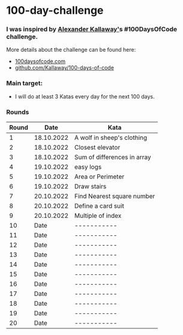 # 100-day-challenge


### I was inspired by [Alexander Kallaway'](https://github.com/Kallaway)s #100DaysOfCode challenge.

More details about the challenge can be found here:

- [100daysofcode.com](100daysofcode.com)
- [github.com/Kallaway/100-days-of-code](github.com/Kallaway/100-days-of-code)

### Main target:
- I will do at least 3 Katas every day for the next 100 days.


### Rounds

| Round      | Date | Kata |
| ----------- | ----------- | ----------- |
| 1      | 18.10.2022       | A wolf in sheep's clothing |
| 2   | 18.10.2022        | Closest elevator |
| 3   | 18.10.2022        | Sum of differences in array |
| 4   | 19.10.2022        | easy logs|
| 5   | 19.10.2022        | Area or Perimeter |
| 6   | 19.10.2022        | Draw stairs |
| 7   | 20.10.2022        | Find Nearest square number |
| 8   | 20.10.2022        | Define a card suit |
| 9   | 20.10.2022        | Multiple of index |
| 10   | Date        | ----------- |
| 11   | Date        | ----------- |
| 12   | Date        | ----------- |
| 13   | Date        | ----------- |
| 14   | Date        | ----------- |
| 15   | Date        | ----------- |
| 16   | Date        | ----------- |
| 17   | Date        | ----------- |
| 18   | Date        | ----------- |
| 19   | Date        | ----------- |
| 20   | Date        | ----------- |

